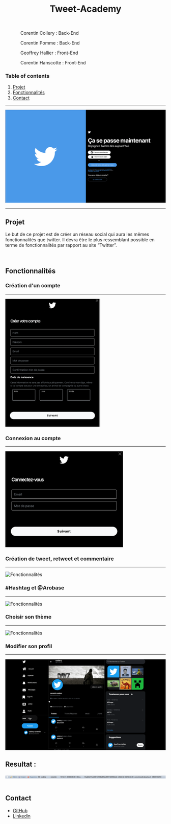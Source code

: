 <h1 align="center"> Tweet-Academy</h1>

<br>
<ol>
    <ul>Corentin Collery : Back-End</ul>
    <ul>Corentin Pomme : Back-End</ul>
    <ul>Geoffrey Hallier : Front-End</ul>
    <ul>Corentin Hanscotte : Front-End</ul>
</ol>

### Table of contents

1. [Projet](#Projet)
2. [Fonctionnalités](#Fonctionnalités)
3. [Contact](#Contact)

***
![Alt text](README_img/login.png?raw=true "Title")
***

## Projet

 <p> Le but de ce projet est de créer un réseau social qui aura les mêmes fonctionnalités que twitter. Il devra être le plus ressemblant possible en terme de fonctionnalités par rapport au site “Twitter”.</p>

<br>

## Fonctionnalités
<h3>Création d'un compte</h3>

***

<img src="README_img/register.png" width="auto" height="400">

<h3>Connexion au compte</h3>

***

<img src="README_img/connexion.png" width="auto" height="300">

<h3>Création de tweet, retweet et commentaire</h3>

***

![Fonctionnalités](README_img/tweet.gif)

<h3>#Hashtag et @Arobase</h3>

***

![Fonctionnalités](README_img/hashtag.gif)

<h3>Choisir son thème</h3>

***

![Fonctionnalités](README_img/theme_color.gif)

<h3>Modifier son profil</h3>
    
***

![Fonctionnalités](README_img/profil.gif)

## Resultat :

<img src="README_img/resultat_num.png">

<br>
<br>



## Contact

<ul>
    <li><a href="https://github.com/skyznet1">GitHub</a></li>
    <li><a href="https://www.linkedin.com/in/corentin-pomme-0a3609212/">Linkedin</a></li>
</ul>

